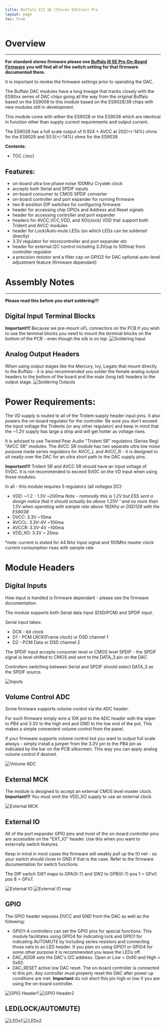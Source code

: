 ```yaml
---
title: Buffalo III SE (Stereo Edition) Pro
layout: page
toc: true
---
```

# Overview
---
**For standard stereo firmware please see [Buffalo III SE Pro On-Board Firmware](https://github.com/twistedpearaudio/Buffalo-III-SE-Pro-On-Board-Firmware)**
**you will find all of the switch setting for that firmware documented there.**

It is important to review the firmware settings prior to operating the DAC.

The Buffalo DAC modules have a long lineage that tracks closely with the ES90xx series of DAC chips
going all the way from the original Buffalo based on the ES9008 to this module based on the ES9028/38 chips with new
modules still in development.

This module come with either the ES9028 or the ES9038 which are identical in function other than supply current 
requirements and output current.

The ES9028 has a full scale output of 0.924 * AVCC at 202(+/-14%) ohms for the ES9028 and 50.5(+/-14%) ohms for the ES9038


**Contents:**
* TOC
{:toc}

## **Features**:
- on-board ultra low phase noise 100Mhz Crystek clock
- accepts both Serial and SPDIF inputs
- on-board consumer to CMOS SPDIF converter 
- on-board controller and port expander for running firmware
- two 8-position DIP switches for configuring firmware
- header for accessing chip GPIOs and Address and Reset signals
- header for accessing controller and port expander
- headers for AVCC,VCC,VDD, and XO(clock) VDD that support both Trident and AVCC modules
- header for Lock/Auto-mute LEDs (on which LEDs can be soldered directly)
- 3.3V regulator for microcontroller and port expander etc
- header for external I2C control including 3.3V(up to 500ma) from controller regulator
- a precision resistor and a filter cap on GPIO2 for DAC optional auto-level adjustment feature (firmware dependant)

# Assembly Notes
---
**Please read this before you start soldering!!!**

## Digital Input Terminal Blocks
**Important!!!** Because we pre-mount uFL connectors on the PCB if you wish to use the terminal blocks you need to mount the terminal
blocks on the bottom of the PCB - even though the silk is on top.
![Soldering Input](images/IMG_2176.jpg)

## Analog Output Headers
When using output stages like the Mercury, Ivy, Legato that mount directly to the Buffalo - it is also recommended you 
solder the female analog output headers to the bottom of the board and the male (long tail) headers to the output stage.
![Soldering Outputs](images/IMG_2177.jpg)

# Power Requirements:

The VD supply is routed to all of the Trident supply header input pins. It also powers the on-board regulator for the
controller. Be sure you don't exceed the input voltage the Tridents (or any other regulator) and keep in mind that
the ~1.2V supply has large a drop and will get hotter as voltage rises. 

It is advised to use Twisted Pear Audio "Trident SR" regulators (Series Reg) "AVCC SR" modules. The AVCC SR module 
has two separate ultra low noise purpose made series regulators for AVCC_L and AVCC_R - it is designed to sit neatly
over the DAC for an ultra short path to the DAC supply pins. 

**Important!!!** Trident SR and AVCC SR should have an input voltage of 5VDC. It is not recommended to exceed 5VDC on 
the VD input when using those modules. 

In all - this module requires 5 regulators (all voltages DC):

- VDD: ~1.2 - 1.3V ~200ma *Note - nominally this is 1.2V but ESS sent a design notice that it should actually be above 1.25V '
and no more than 1.5V when operating with sample rate above 192Khz or DSD128 with the ES9038*
- DVCC: 3.3V ~10ma
- AVCCL: 3.3V-4V ~100ma
- AVCCR: 3.3V-4V ~100ma
- VDD_XO: 3.3V ~ 25ma

*note: current is stated for 44.1khz input signal and 100Mhz master clock current consumption rises with sample rate

# Module Headers

## Digital Inputs

How input is handled is firmware dependant - please see the firmware documentation.

The module supports both Serial data input (DSD/PCM) and SPDIF input.

Serial input takes:

- DCK - bit clock
- D1 - PCM LRCK(Frame clock) or DSD channel 1
- D2 - PCM Data or DSD channel 2

The SPDIF input accepts consumer level or CMOS level SPDIF - the SPDIF signal is level shifted to CMOS and sent to 
the DATA_3 pin on the DAC

Controllers switching between Serial and SPDIF should select DATA_3 as the SPDIF source.

![Inputs](images/inputs.jpg)

## Volume Control ADC

Some firmware supports volume control via the ADC header.

For such firmware simply wire a 10K pot to the ADC header with the wiper to PB4 and 3.3V to the high end and GND 
to the low end of the pot. This makes a simple convenient volume control from the panel.

If your firmware supports volume control but you want to output full scale always - simply install a jumper from
the 3.3V pin to the PB4 pin as indicated by the bar on the PCB silkscreen. This way you can apply analog volume control
if desired.

![Volume ADC](images/adc.jpg)

## External MCK

The module is designed to accept an external CMOS level master clock. 
**Important!!!** You must omit the VDD_XO supply to use an external clock.

![External MCK](images/ext_mck.jpg)

## External IO

All of the port expander GPIO pins and most of the on-board controller pins are accessible on the "EXT_IO" header.
Use this when you want to externally switch features.

Keep in mind in most cases the firmware will weakly pull up the IO net - so your switch should close to GND if that is
the case. Refer to the firmware documentation for switch functions.

The DIP switch SW1 maps to GPA(0-7) and SW2 to GPB(0-7) pos 1 = GPx0 pos 8 = GPx7.

![External IO](images/ext_io.jpg)
![External IO map](images/ext_io.png)


## GPIO

The GPIO header exposes DVCC and GND from the DAC as well as the following:

- GPIO1-4 controllers can set the GPIO pins for special functions. This module facilitates using GPIO4 for indicating
lock and GPIO1 for indicating AUTOMUTE by including series resistors and connecting those nets to an LED header.
If you plan on using GPIO1 or GPIO4 for some other purpose it is recommended you leave the LEDs off.
- DAC_ADDR sets the DAC's I2C address. Open or Low = 0x90 and High = 0x92.
- DAC_RESET active low DAC reset. The on-board controller is connected to this pin. 
Any controller must properly reset the DAC after power up conditions are met. 
**Important** do not short this pin high or low if you are using the on-board controller.

![GPIO Header1](images/IMG_2178.jpg)
![GPIO Header2](images/gpio.png)

## LED(LOCK/AUTOMUTE)

![LEDs1](images/leds.png)
![LEDs2](images/IMG_2180.jpg)

